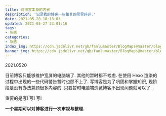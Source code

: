 ```yaml
---
title: 对博客本身的内省
description: '记录我的博客一些相关的零零碎碎.'
date: 2021-05-20 18:18:03
updated: 2021-05-27 23:01:16
tags:
- 杂感
categories:
- 杂感
index_img: https://cdn.jsdelivr.net/gh/fanlumaster/BlogMaps@master/blogs/pictures/20210527222559.png
banner_img: https://cdn.jsdelivr.net/gh/fanlumaster/BlogMaps@master/blogs/pictures/20210527222559.png
---
```


2021.0520

目前博客只能够维护宽屏的电脑端了. 其他的暂时都不考虑. 在使用 Hexo 渲染的过程中出现的一些代码警告暂时也顾不上了. 写博客是为了巩固和掌握知识, 现阶段是没有办法兼顾很多内容的. 只要暂时电脑端浏览博客不出现问题就可以了.

重要的是写! 写! 写!

**一个星期可以对博客进行一次审视与整理.**